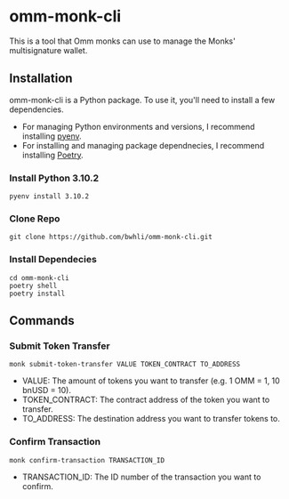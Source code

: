 # omm-monk-cli

This is a tool that Omm monks can use to manage the Monks' multisignature wallet.

## Installation

omm-monk-cli is a Python package. To use it, you'll need to install a few dependencies.

* For managing Python environments and versions, I recommend installing [pyenv](https://github.com/pyenv/pyenv).
* For installing and managing package dependnecies, I recommend installing [Poetry](https://python-poetry.org).

### Install Python 3.10.2

```
pyenv install 3.10.2
```

### Clone Repo

```
git clone https://github.com/bwhli/omm-monk-cli.git
```

### Install Dependecies

```
cd omm-monk-cli
poetry shell
poetry install
```

## Commands

### Submit Token Transfer

```
monk submit-token-transfer VALUE TOKEN_CONTRACT TO_ADDRESS
```

* VALUE: The amount of tokens you want to transfer (e.g. 1 OMM = 1, 10 bnUSD = 10).
* TOKEN_CONTRACT: The contract address of the token you want to transfer.
* TO_ADDRESS: The destination address you want to transfer tokens to.

### Confirm Transaction

```
monk confirm-transaction TRANSACTION_ID
```

* TRANSACTION_ID: The ID number of the transaction you want to confirm.